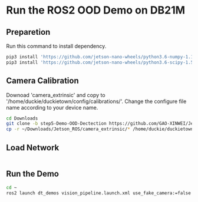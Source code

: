 # Run the ROS2 OOD Demo on DB21M

## Preparetion
Run this command to install dependency.
```bash
pip3 install 'https://github.com/jetson-nano-wheels/python3.6-numpy-1.19.4/releases/download/v0.0.1/numpy-1.19.4-cp36-cp36m-linux_aarch64.whl'
pip3 install 'https://github.com/jetson-nano-wheels/python3.6-scipy-1.5.4/releases/download/v0.0.1/scipy-1.5.4-cp36-cp36m-linux_aarch64.whl'
```

## Camera Calibration 
Downoad 'camera_extrinsic' and copy to '/home/duckie/duckietown/config/calibrations/'. Change the configure file name according to your device name.
```bash
cd Downloads
git clone -b step5-Demo-OOD-Dectection https://github.com/GAO-XINWEI/Jetson_ROS.git
cp -r ~/Downloads/Jetson_ROS/camera_extrinsic/* /home/duckie/duckietown/config/calibrations/camera_extrinsic/
```

## Load Network
```bash

```

## Run the Demo
```bash
cd ~
ros2 launch dt_demos vision_pipeline.launch.xml use_fake_camera:=false ood_detector:=true
```

